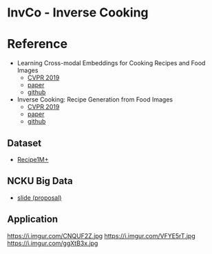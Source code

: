# InvCo - Inverse Cooking

# Reference
- Learning Cross-modal Embeddings for Cooking Recipes and Food Images
  - [CVPR 2019](http://openaccess.thecvf.com/content_CVPR_2019/html/Wang_Learning_Cross-Modal_Embeddings_With_Adversarial_Networks_for_Cooking_Recipes_and_CVPR_2019_paper.html)
  - [paper](http://pic2recipe.csail.mit.edu/im2recipe.pdf)
  - [github](https://github.com/torralba-lab/im2recipe)
- Inverse Cooking: Recipe Generation from Food Images
  - [CVPR 2019](http://openaccess.thecvf.com/content_CVPR_2019/html/Salvador_Inverse_Cooking_Recipe_Generation_From_Food_Images_CVPR_2019_paper.html)
  - [paper](https://arxiv.org/pdf/1812.06164.pdf)
  - [github](https://github.com/facebookresearch/inversecooking)

## Dataset
- [Recipe1M+](http://im2recipe.csail.mit.edu/dataset/download/)

## NCKU Big Data
- [slide (proposal)](https://reurl.cc/4gjRRX)

## Application
https://i.imgur.com/CNQUF2Z.jpg
https://i.imgur.com/VFYE5rT.jpg
https://i.imgur.com/ggXtB3x.jpg
